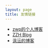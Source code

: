 ```yaml
---
layout: page
title: 友情链接 
---
```


- <a href="http://www.520zwp.com" target="_blank">zwp的个人博客</a>
- <a href="https://zzh9527.github.io/" target="_blank">ZZH Blog</a>
- <a href="http://ifoxfactory.com/" target="_blank">沨沄的博客</a>
    









